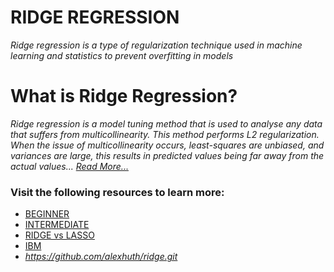 # <strong>RIDGE REGRESSION</strong>
   <em> Ridge regression is a type of regularization technique used in machine learning and statistics to prevent overfitting in models</em>

# <strong>What is Ridge Regression?</strong>
   <em> Ridge regression is a model tuning method that is used to analyse any data that suffers from multicollinearity. This method performs L2 regularization. When the issue of multicollinearity occurs, least-squares are unbiased, and variances are large, this results in predicted values being far away from the actual values... <a href="https://www.mygreatlearning.com/blog/what-is-ridge-regression/#:~:text=Ridge%20regression%20is%20a%20model%20tuning%20method%20that,to%20be%20far%20away%20from%20the%20actual%20values.
">Read More...</a> </em> 

### Visit the following resources to learn more:
- [BEGINNER](https://youtu.be/OEU22e20tWw)
- [INTERMEDIATE](https://youtu.be/Q81RR3yKn30)
- [RIDGE vs LASSO]( https://youtu.be/Xm2C_gTAl8c)
- [IBM](https://www.coursera.org/videos/supervised-machine-learning-regression/u3ggW?query=ridge+regression+resourses&source=search)
- *https://github.com/alexhuth/ridge.git*





